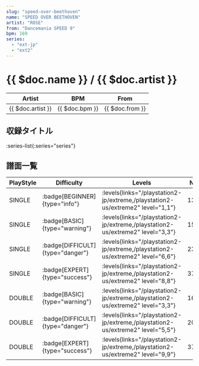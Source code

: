 ```yaml
---
slug: "speed-over-beethoven"
name: "SPEED OVER BEETHOVEN"
artist: "ROSE"
from: "Dancemania SPEED 9"
bpm: 169
series:
  - "ext-jp"
  - "ext2"
---
```


# {{ $doc.name }} / {{ $doc.artist }}

|Artist|BPM|From|
|------|---|----|
|{{ $doc.artist }}|{{ $doc.bpm }}|{{ $doc.from }}|

## 収録タイトル

:series-list{:series="series"}

## 譜面一覧

|PlayStyle|Difficulty|Levels|Notes|Movie|
|---------|----------|------|-----|-----|
|SINGLE| :badge[BEGINNER]{type="info"}| :levels{links="/playstation2-jp/extreme,/playstation2-us/extreme2" level="1,1"}|134/0||
|SINGLE| :badge[BASIC]{type="warning"}| :levels{links="/playstation2-jp/extreme,/playstation2-us/extreme2" level="3,3"}|153/0||
|SINGLE| :badge[DIFFICULT]{type="danger"}| :levels{links="/playstation2-jp/extreme,/playstation2-us/extreme2" level="6,6"}|234/21||
|SINGLE| :badge[EXPERT]{type="success"}| :levels{links="/playstation2-jp/extreme,/playstation2-us/extreme2" level="8,8"}|372/1||
|DOUBLE| :badge[BASIC]{type="warning"}| :levels{links="/playstation2-jp/extreme,/playstation2-us/extreme2" level="3,3"}|160/0||
|DOUBLE| :badge[DIFFICULT]{type="danger"}| :levels{links="/playstation2-jp/extreme,/playstation2-us/extreme2" level="5,5"}|200/26||
|DOUBLE| :badge[EXPERT]{type="success"}| :levels{links="/playstation2-jp/extreme,/playstation2-us/extreme2" level="9,9"}|372/1||
